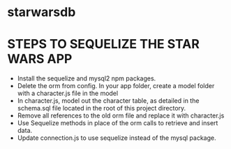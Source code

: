 # starwarsdb

# STEPS TO SEQUELIZE THE STAR WARS APP

* Install the sequelize and mysql2 npm packages.
* Delete the orm from config. In your app folder, create a model folder with a character.js file in the model
* In character.js, model out the character table, as detailed in the schema.sql file located in the root of this project directory.
* Remove all references to the old orm file and replace it with character.js
* Use Sequelize methods in place of the orm calls to retrieve and insert data.
* Update connection.js to use sequelize instead of the mysql package.
